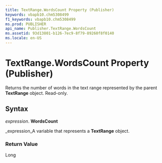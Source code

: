 ```yaml
---
title: TextRange.WordsCount Property (Publisher)
keywords: vbapb10.chm5308499
f1_keywords: vbapb10.chm5308499
ms.prod: PUBLISHER
api_name: Publisher.TextRange.WordsCount
ms.assetid: 93d13801-b126-7ec9-8f79-89260f8f0140
ms.locale: en-US
---
```



# TextRange.WordsCount Property (Publisher)

Returns the number of words in the text range represented by the parent  **TextRange** object. Read-only.


## Syntax

 _expression_. **WordsCount**

 _expression_A variable that represents a  **TextRange** object.


### Return Value

Long


